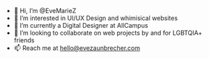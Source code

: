 - 👋 Hi, I’m @EveMarieZ
- 👀 I’m interested in UI/UX Design and whimisical websites
- 📓 I’m currently a Digital Designer at AllCampus
- 💞️ I’m looking to collaborate on web projects by and for LGBTQIA+ friends
- 📫 Reach me at hello@evezaunbrecher.com


